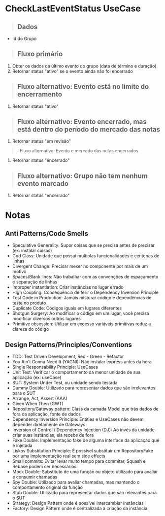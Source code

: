 # CheckLastEventStatus UseCase

> ## Dados
* Id do Grupo

> ## Fluxo primário
1. Obter os dados da último evento do grupo (data de término e duração)
2. Retornar status "ativo" se o evento ainda não foi encerrado

> ## Fluxo alternativo: Evento está no limite do encerramento
1. Retornar status "ativo"

> ## Fluxo alternativo: Evento encerrado, mas está dentro do período do mercado das notas
1. Retornar status "em revisão"

> I Fluxo alternativo: Evento e mercado das notas encerrados
1. Retornar status "encerrado"

> ## Fluxo alternativo: Grupo não tem nenhum evento marcado
1. Retornar status "encerrado"

# Notas

## Anti Patterns/Code Smells
- Speculative Generality: Supor coisas que se precisa antes de precisar (ex: instalar coisas)
- God Class: Unidade que possui multiplas funcionalidades e centenas de linhas
- Divergent Change: Precisar mexer no componente por mais de um motivo
- Spaces/Blank lines: Não trabalhar com as convenções de espaçamento e separação de linhas
- Improper instantiation: Criar instâncias no lugar errado
- High Coupling: Consequência de ferir o Dependency Inversion Principle
- Test Code in Production: Jamais misturar código e dependências de teste no produto
- Duplicate Code: Códigos iguais em lugares diferentes
- Shotgun Surgery: Ao modificar o código em um lugar, você precisa modificar diversos outros lugares
- Primitive obsession: Utilizar em excesso variáveis primitivas reduz a clareza do código

## Design Patterns/Principles/Conventions
- TDD: Test Driven Development, Red - Green - Refactor
- You Ain't Gonna Need It (YAGNI): Não instalar express antes da hora
- Single Responsability Principle: UseCases
- Unit Test: Verificar o comportamento da menor unidade de sua aplicação (ex: useCase)
- SUT: System Under Test, ou unidade sendo testada
- Dummy Double: Utilizado para representar dados que são irrelevantes para o SUT
- Arrange, Act, Assert (AAA)
- Given When Then (GWT)
- Repository/Gateway pattern: Class da camada Model que trás dados de fora da aplicação, fonte de dados
- Dependency Inversion Principle: Entities e UseCases não devem depender diretamente de Gateways
- Inversion of Control / Dependency Injection (DJ): Ao invés da unidade criar suas instâncias, ela recebe de fora
- Fake Double: Implementação fake de alguma interface da aplicação que é injetada
- Liskov Substitution Principle: É possível substituir um RepositoryFake por uma implementação real sem side effects
- Small commits: Evitar levar muito tempo para commitar, Squash e Rebase podem ser necessários
- Mock Double: Substituto de uma função ou objeto utilizado para avaliar e consumir chamadas
- Spy Double: Utilizado para avaliar chamadas, mas mantendo o comportamento original da função
- Stub Double: Utilizado para representar dados que são relevantes para o SUT
- Strategy: Design Pattern onde é possível intercambiar instâncias
- Factory: Design Pattern onde é centralizada a criação da instância